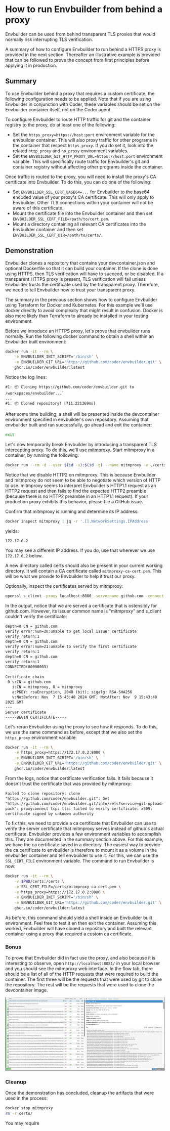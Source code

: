 # How to run Envbuilder from behind a proxy

Envbuilder can be used from behind transparent TLS proxies that would normally risk interrupting TLS verification.

A summary of how to configure Envbuilder to run behind a HTTPS proxy is provided in the next section. Thereafter an illustrative example is provided that can be followed to prove the concept from first principles before applying it in production.

## Summary
To use Envbuilder behind a proxy that requires a custom certificate, the following configuration needs to be applied. Note that if you are using Envbuilder in conjunction with Coder, these variables should be set on the Envbuilder container itself, not on the Coder agent.

To configure Envbuilder to route HTTP traffic for git and the container registry to the proxy, do at least one of the following:
* Set the `https_proxy=https://host:port` environment variable for the envbuilder container. This will also proxy traffic for other programs in the container that respect `https_proxy`. If you do set it, look into the related `http_proxy` and `no_proxy` environment variables.
* Set the `ENVBUILDER_GIT_HTTP_PROXY_URL=https://host:port` environment variable. This will specifically route traffic for Envbuilder's git and container registry without affecting other programs inside the container.

Once traffic is routed to the proxy, you will need to install the proxy's CA certificate into Envbuilder. To do this, you can do one of the following:
* Set `ENVBUILDER_SSL_CERT_BASE64=...` for Envbuilder to the base64 encoded value of your proxy's CA certificate. This will only apply to Envbuilder. Other TLS connections within your container will not be aware of this certificate.
* Mount the certificate file into the Envbuilder container and then set `ENVBUILDER_SSL_CERT_FILE=/path/to/cert.pem`.
* Mount a directory containing all relevant CA certificates into the Envbuilder container and then set `ENVBUILDER_SSL_CERT_DIR=/path/to/certs/`.

## Demonstration
Envbuilder clones a repository that contains your devcontainer.json and optional Dockerfile so that it can build your container. If the clone is done using HTTPS, then TLS verification will have to succeed, or be disabled. If a transparent HTTPS proxy is present, TLS verification will fail unless Envbuilder trusts the certificate used by the transparent proxy. Therefore, we need to tell Envbuilder how to trust your transparent proxy. 

The summary in the previous section shows how to configure Envbuilder using Terraform for Docker and Kubernetes. For this example we'll use docker directly to avoid complexity that might result in confusion. Docker is also more likely than Terraform to already be installed in your testing environment.

Before we introduce an HTTPS proxy, let's prove that envbuilder runs normally. Run the following docker command to obtain a shell within an Envbuilder built environment:
```bash
docker run -it --rm \
    -e ENVBUILDER_INIT_SCRIPT='/bin/sh' \
    -e ENVBUILDER_GIT_URL='https://github.com/coder/envbuilder.git' \
    ghcr.io/coder/envbuilder:latest
```

Notice the log lines:
```
#1: 📦 Cloning https://github.com/coder/envbuilder.git to /workspaces/envbuilder...`
...
#1: 📦 Cloned repository! [711.221369ms]
```

After some time building, a shell will be presented inside the devcontainer environment specified in envbuilder's own repository. Assuming that envbuilder built and ran successfully, go ahead and exit the container:
```bash
exit
```

Let's now temporarily break Envbuilder by introducing a transparent TLS intercepting proxy. To do this, we'll use [mitmproxy](https://mitmproxy.org/). Start mitmproxy in a container, by running the following:
```bash
docker run --rm -d --user $(id -u):$(id -g) --name mitmproxy -v ./certs:/home/mitmproxy/.mitmproxy -p 8080:8080 -p 127.0.0.1:8081:8081 mitmproxy/mitmproxy mitmweb --web-host 0.0.0.0 --set http2=false
```

Notice that we disable HTTP2 on mitmproxy. This is because Envbuilder and mitmproxy do not seem to be able to negotiate which version of HTTP to use. mitmproxy seems to interpret Envbuilder's HTTP1.1 request as an HTTP2 request and then fails to find the expected HTTP2 preamble (because there is no HTTP2 preamble in an HTTP1.1 request). If your production proxy exhibits this behavior, please file a GitHub issue.

Confirm that mitmproxy is running and determine its IP address:
```bash
docker inspect mitmproxy | jq -r '.[].NetworkSettings.IPAddress'
```
yields:
```
172.17.0.2
```

You may see a different IP address. If you do, use that wherever we use `172.17.0.2` below. 

A new directory called certs should also be present in your current working directory. It will contain a CA certificate called  `mitmproxy-ca-cert.pem`. This will be what we provide to Envbuilder to help it trust our proxy.

Optionally, inspect the certificates served by mitmproxy:
```bash
openssl s_client -proxy localhost:8080 -servername github.com -connect github.com:443 | head -n 10
```
In the output, notice that we are served a certificate that is ostensibly for github.com. However, its issuer common name is "mitmproxy" and s_client couldn't verify the certificate:
```
depth=0 CN = github.com
verify error:num=20:unable to get local issuer certificate
verify return:1
depth=0 CN = github.com
verify error:num=21:unable to verify the first certificate
verify return:1
depth=0 CN = github.com
verify return:1
CONNECTED(00000003)
---
Certificate chain
 0 s:CN = github.com
   i:CN = mitmproxy, O = mitmproxy
   a:PKEY: rsaEncryption, 2048 (bit); sigalg: RSA-SHA256
   v:NotBefore: Nov  7 15:43:48 2024 GMT; NotAfter: Nov  9 15:43:48 2025 GMT
---
Server certificate
-----BEGIN CERTIFICATE-----
```

Let's rerun Envbuilder using the proxy to see how it responds. To do this, we use the same command as before, except that we also set the `https_proxy` environment variable:
```bash
docker run -it --rm \
    -e https_proxy=https://172.17.0.2:8080 \
    -e ENVBUILDER_INIT_SCRIPT='/bin/sh' \
    -e ENVBUILDER_GIT_URL='https://github.com/coder/envbuilder.git' \
    ghcr.io/coder/envbuilder:latest
```
From the logs, notice that certificate verification fails. It fails because it doesn't trust the certificate that was provided by mitmproxy:
```
Failed to clone repository: clone "https://github.com/coder/envbuilder.git": Get "https://github.com/coder/envbuilder.git/info/refs?service=git-upload-pack": proxyconnect tcp: tls: failed to verify certificate: x509: certificate signed by unknown authority
```

To fix this, we need to provide a ca certificate that Envbuilder can use to verify the server certificate that mitmproxy serves instead of github's actual certificate. Envbuilder provides a few environment variables to accomplish this. They are documented in the summary section above. For this example, we have the ca certificate saved in a directory. The easiest way to provide the ca certificate to envbuilder is therefore to mount it as a volume in the envbuilder container and tell envbuilder to use it. For this, we can use the `SSL_CERT_FILE` environment variable. The command to run Envbuilder is now:
```bash
docker run -it --rm \
    -v $PWD/certs:/certs \
    -e SSL_CERT_FILE=/certs/mitmproxy-ca-cert.pem \
    -e https_proxy=https://172.17.0.2:8080 \
    -e ENVBUILDER_INIT_SCRIPT='/bin/sh' \
    -e ENVBUILDER_GIT_URL='https://github.com/coder/envbuilder.git' \
    ghcr.io/coder/envbuilder:latest
```

As before, this command should yield a shell inside an Envbuilder built environment. Feel free to test it en then exit the container. Assuming this worked, Envbuilder will have cloned a repository and built the relevant container using a proxy that required a custom ca certificate.

### Bonus
To prove that Envbuilder did in fact use the proxy, and also because it is interesting to observe, open `http://localhost:8081/` in your local browser and you should see the mitmproxy web interface. In the flow tab, there should be a list of all of the HTTP requests that were required to build the container. The first three will be the requests that were used by git to clone the repository. The rest will be the requests that were used to clone the devcontainer image.

![Proxied requests](./img/proxy.png)

### Cleanup
Once the demonstration has concluded, cleanup the artifacts that were used in the process:
```bash
docker stop mitmproxy
rm -r certs/
```

You may require 